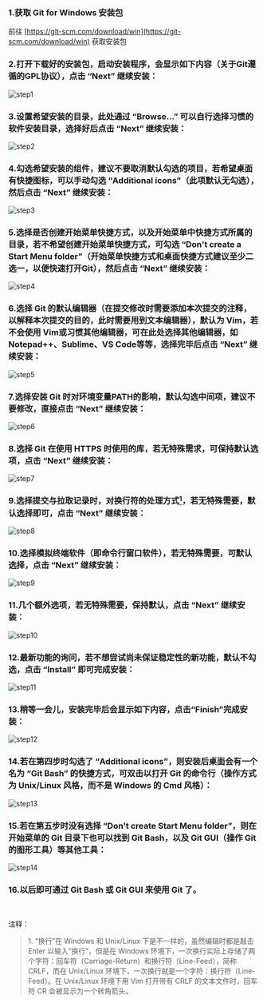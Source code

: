 ### 1.获取 Git for Windows 安装包
前往 [https://git-scm.com/download/win](https://git-scm.com/download/win) 获取安装包
 
### 2.打开下载好的安装包，启动安装程序，会显示如下内容（关于Git遵循的GPL协议），点击 “Next” 继续安装：

![step1](./imgs/git_learning_blog/git_for_windows_installation/step1.jpg)

### 3.设置希望安装的目录，此处通过 “Browse...” 可以自行选择习惯的软件安装目录，选择好后点击 “Next” 继续安装：

![step2](./imgs/git_learning_blog/git_for_windows_installation/step2.jpg)
 
### 4.勾选希望安装的组件，建议不要取消默认勾选的项目，若希望桌面有快捷图标，可以手动勾选 “Additional icons”（此项默认无勾选），然后点击 “Next” 继续安装：

![step3](./imgs/git_learning_blog/git_for_windows_installation/step3.jpg)

### 5.选择是否创建开始菜单快捷方式，以及开始菜单中快捷方式所属的目录，若不希望创建开始菜单快捷方式，可勾选 “Don't create a Start Menu folder”（开始菜单快捷方式和桌面快捷方式建议至少二选一，以便快速打开Git），然后点击 “Next” 继续安装：

![step4](./imgs/git_learning_blog/git_for_windows_installation/step4.jpg)

### 6.选择 Git 的默认编辑器（在提交修改时需要添加本次提交的注释，以解释本次提交的目的，此时需要用到文本编辑器），默认为 Vim，若不会使用 Vim或习惯其他编辑器，可在此处选择其他编辑器，如 Notepad++、Sublime、VS Code等等，选择完毕后点击 “Next” 继续安装：

![step5](./imgs/git_learning_blog/git_for_windows_installation/step5.jpg)

### 7.选择安装 Git 时对环境变量PATH的影响，默认勾选中间项，建议不要修改，直接点击 “Next” 继续安装：

![step6](./imgs/git_learning_blog/git_for_windows_installation/step6.jpg)

### 8.选择 Git 在使用 HTTPS 时使用的库，若无特殊需求，可保持默认选项，点击 “Next” 继续安装：

![step7](./imgs/git_learning_blog/git_for_windows_installation/step7.jpg)

### 9.选择提交与拉取记录时，对换行符的处理方式[<sup>1</sup>](#annotation)，若无特殊需要，默认选择即可，点击 “Next” 继续安装：

![step8](./imgs/git_learning_blog/git_for_windows_installation/step8.jpg)

### 10.选择模拟终端软件（即命令行窗口软件），若无特殊需要，可默认选择，点击 “Next” 继续安装：

![step9](./imgs/git_learning_blog/git_for_windows_installation/step9.jpg)

### 11.几个额外选项，若无特殊需要，保持默认，点击 “Next” 继续安装：

![step10](./imgs/git_learning_blog/git_for_windows_installation/step10.jpg)

### 12.最新功能的询问，若不想尝试尚未保证稳定性的新功能，默认不勾选，点击 “Install” 即可完成安装：

![step11](./imgs/git_learning_blog/git_for_windows_installation/step11.jpg)

### 13.稍等一会儿，安装完毕后会显示如下内容，点击“Finish”完成安装：

![step12](./imgs/git_learning_blog/git_for_windows_installation/step12.jpg) 

### 14.若在第四步时勾选了 “Additional icons”，则安装后桌面会有一个名为 “Git Bash” 的快捷方式，可双击以打开 Git 的命令行（操作方式为 Unix/Linux 风格，而不是 Windows 的 Cmd 风格）：

![step13](./imgs/git_learning_blog/git_for_windows_installation/step13.jpg)

### 15.若在第五步时没有选择 “Don't create Start Menu folder”，则在开始菜单的 Git 目录下也可以找到 Git Bash，以及 Git GUI（操作 Git 的图形工具）等其他工具：

![step14](./imgs/git_learning_blog/git_for_windows_installation/step14.jpg)

### 16.以后即可通过 Git Bash 或 Git GUI 来使用 Git 了。
 
<br id="annotation"/>

注释：

> 1\. “换行”在 Windows 和 Unix/Linux 下是不一样的，虽然编辑时都是敲击 Enter 以输入“换行”，但是在 Windows 环境下，一次换行实际上存储了两个字符：回车符（Carriage-Return）和换行符（Line-Feed），简称 CRLF，而在 Unix/Linux 环境下，一次换行就是一个字符：换行符（Line-Feed）。在 Unix/Linux 环境下用 Vim 打开带有 CRLF 的文本文件时，回车符 CR 会被显示为一个转角箭头。

